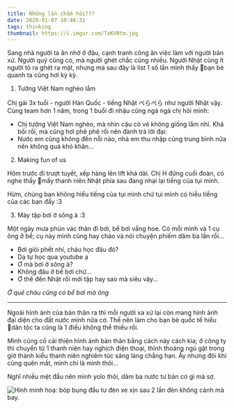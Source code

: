 ```yaml
---
title: Những lần chấm hỏi???
date: 2020-01-07 10:48:31
tags: thinking
thumbnail: https://i.imgur.com/TaKVNtm.jpg
---
```

Sang nhà người ta ăn nhờ ở đậu, cạnh tranh công ăn việc làm với người bản xứ. Người quý cũng có, mà người ghét chắc cũng nhiều. Người Nhật cũng ít người tỏ ra ghét ra mặt, nhưng mà sau đây là list 1 số lần mình thấy bạn bè quanh ta cũng hơi kỳ kỳ.

<!-- more -->


1) Tưởng Việt Nam nghèo lắm

Chị gái 3x tuổi - người Hàn Quốc - tiếng Nhật ぺらぺら như người Nhật vậy. Cùng team hơn 1 năm, trong 1 buổi đi nhậu cũng ngà ngà chị hỏi mình:

- Chị tưởng Việt Nam nghèo, mà nhìn cậu có vẻ không giống lắm nhỉ.
Khá bối rối, mà cũng hơi phê phê rồi nên đành trả lời đại:
- Nước em cũng không đến nỗi nào, nhà em thu nhập cũng trung bình nữa nên không quá khó khăn...

2) Making fun of us

Hôm trước đi trượt tuyết, xếp hàng lên lift khá dài. Chị H đứng cuối đoàn, có nghe thấy mấy thanh niên Nhật phía sau đang nhại lại tiếng của tụi mình.

Hừm, chúng bạn không hiểu tiếng của tụi mình chứ tụi mình có hiểu tiếng của các bạn đấy :3

3) Mày tập bơi ở sông à :3

Một ngày mưa phùn vác thân đi bơi, bể bơi vắng hoe. Có mỗi mình và 1 cụ ông ở bể; cụ này mình cũng hay chào và nói chuyện phiếm dăm ba lần rồi...

- Bơi giỏi phết nhỉ, cháu học đâu đó?
- Dạ tự học qua youtube ạ
- Ơ mà bơi ở sông à?
- Không đâu ở bể bơi chứ...
- Ơ thế đến Nhật rồi mới tập hay sao mà siêu vậy...

*Ở quê cháu cũng có bể bơi mà ông*

------------------------

Ngoài hình ảnh của bản thân ra thì mỗi người xa xứ lại còn mang hình ảnh đại diện cho đất nước mình nữa cơ. Thế nên làm cho bạn bè quốc tế hiểu dân tộc ta cũng là 1 điều không thể thiếu rồi.

Mình cũng cố cải thiện hình ảnh bản thân bằng cách này cách kia; ở công ty thì chuyển từ 1 thanh niên hay nghịch điện thoại, thỉnh thoảng ngủ gật trong giờ thành kiểu thanh niên nghiêm túc sáng láng chẳng hạn. Ấy nhưng đôi khi cũng quên mất, mình chỉ là mình thôi...

Nghĩ nhiều mệt đầu nên mình yolo thôi, dăm ba nước tư bản có gì mà sợ.

![Hình minh hoạ: bóp bụng đầu tư đèn xe xịn sau 2 lần đèn không cánh mà bay.](https://i.imgur.com/TaKVNtm.jpg])